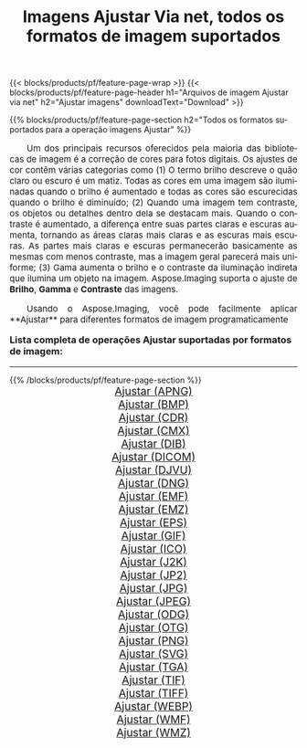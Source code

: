 ﻿---
title: Imagens Ajustar Via net, todos os formatos de imagem suportados 
weight: 3920
url: /pt/net/adjust/ 
lang: pt
langdirlevel: 2
locales: zh-hans,ja,it,ru,de,es,fr,nl,id,lt,pl,pt,vi,tr,ko,zh-hant,ar,hi,th,sv,cs,uk,he
description: Usando Aspose.Imaging, você pode facilmente imagens Ajustar Via net
---

{{< blocks/products/pf/feature-page-wrap >}}
{{< blocks/products/pf/feature-page-header h1="Arquivos de imagem Ajustar via net" h2="Ajustar imagens" downloadText="Download" >}}


{{% blocks/products/pf/feature-page-section  h2="Todos os formatos suportados para a operação imagens Ajustar" %}}
<p align="justify" style="text-indent:2em;font-size:15px;">
Um dos principais recursos oferecidos pela maioria das bibliotecas de imagem é a correção de cores para fotos digitais. Os ajustes de cor contêm várias categorias como (1) O termo brilho descreve o quão claro ou escuro é um matiz. Todas as cores em uma imagem são iluminadas quando o brilho é aumentado e todas as cores são escurecidas quando o brilho é diminuído; (2) Quando uma imagem tem contraste, os objetos ou detalhes dentro dela se destacam mais. Quando o contraste é aumentado, a diferença entre suas partes claras e escuras aumenta, tornando as áreas claras mais claras e as escuras mais escuras. As partes mais claras e escuras permanecerão basicamente as mesmas com menos contraste, mas a imagem geral parecerá mais uniforme; (3) Gama aumenta o brilho e o contraste da iluminação indireta que ilumina um objeto na imagem. Aspose.Imaging suporta o ajuste de <b>Brilho</b>, <b>Gamma</b> e <b>Contraste</b> das imagens.
</p>
<p align="justify" style="text-indent:2em;font-size:15px;">
Usando o Aspose.Imaging, você pode facilmente aplicar **Ajustar** para diferentes formatos de imagem programaticamente
</p>
<h3 style="margin-top:16px;">
Lista completa de operações Ajustar suportadas por formatos de imagem:
</h3>
<hr/>
{{% /blocks/products/pf/feature-page-section %}}
<div class="container-fluid productfamilypage bg-gray">
    <div class="convertypes bg-gray agp-content section">
        <div class="container">
		<div class="row other-converters" style="gap: 10px;font-size: 19px;text-align:center;">
		    <div class='col-md-3 other-converter remove-lp remove-rp'><a href="/imaging/pt/net/adjust/apng/" style="padding:15px;">Ajustar (APNG)</a></div><div class='col-md-3 other-converter remove-lp remove-rp'><a href="/imaging/pt/net/adjust/bmp/" style="padding:15px;">Ajustar (BMP)</a></div><div class='col-md-3 other-converter remove-lp remove-rp'><a href="/imaging/pt/net/adjust/cdr/" style="padding:15px;">Ajustar (CDR)</a></div><div class='col-md-3 other-converter remove-lp remove-rp'><a href="/imaging/pt/net/adjust/cmx/" style="padding:15px;">Ajustar (CMX)</a></div><div class='col-md-3 other-converter remove-lp remove-rp'><a href="/imaging/pt/net/adjust/dib/" style="padding:15px;">Ajustar (DIB)</a></div><div class='col-md-3 other-converter remove-lp remove-rp'><a href="/imaging/pt/net/adjust/dicom/" style="padding:15px;">Ajustar (DICOM)</a></div><div class='col-md-3 other-converter remove-lp remove-rp'><a href="/imaging/pt/net/adjust/djvu/" style="padding:15px;">Ajustar (DJVU)</a></div><div class='col-md-3 other-converter remove-lp remove-rp'><a href="/imaging/pt/net/adjust/dng/" style="padding:15px;">Ajustar (DNG)</a></div><div class='col-md-3 other-converter remove-lp remove-rp'><a href="/imaging/pt/net/adjust/emf/" style="padding:15px;">Ajustar (EMF)</a></div><div class='col-md-3 other-converter remove-lp remove-rp'><a href="/imaging/pt/net/adjust/emz/" style="padding:15px;">Ajustar (EMZ)</a></div><div class='col-md-3 other-converter remove-lp remove-rp'><a href="/imaging/pt/net/adjust/eps/" style="padding:15px;">Ajustar (EPS)</a></div><div class='col-md-3 other-converter remove-lp remove-rp'><a href="/imaging/pt/net/adjust/gif/" style="padding:15px;">Ajustar (GIF)</a></div><div class='col-md-3 other-converter remove-lp remove-rp'><a href="/imaging/pt/net/adjust/ico/" style="padding:15px;">Ajustar (ICO)</a></div><div class='col-md-3 other-converter remove-lp remove-rp'><a href="/imaging/pt/net/adjust/j2k/" style="padding:15px;">Ajustar (J2K)</a></div><div class='col-md-3 other-converter remove-lp remove-rp'><a href="/imaging/pt/net/adjust/jp2/" style="padding:15px;">Ajustar (JP2)</a></div><div class='col-md-3 other-converter remove-lp remove-rp'><a href="/imaging/pt/net/adjust/jpg/" style="padding:15px;">Ajustar (JPG)</a></div><div class='col-md-3 other-converter remove-lp remove-rp'><a href="/imaging/pt/net/adjust/jpeg/" style="padding:15px;">Ajustar (JPEG)</a></div><div class='col-md-3 other-converter remove-lp remove-rp'><a href="/imaging/pt/net/adjust/odg/" style="padding:15px;">Ajustar (ODG)</a></div><div class='col-md-3 other-converter remove-lp remove-rp'><a href="/imaging/pt/net/adjust/otg/" style="padding:15px;">Ajustar (OTG)</a></div><div class='col-md-3 other-converter remove-lp remove-rp'><a href="/imaging/pt/net/adjust/png/" style="padding:15px;">Ajustar (PNG)</a></div><div class='col-md-3 other-converter remove-lp remove-rp'><a href="/imaging/pt/net/adjust/svg/" style="padding:15px;">Ajustar (SVG)</a></div><div class='col-md-3 other-converter remove-lp remove-rp'><a href="/imaging/pt/net/adjust/tga/" style="padding:15px;">Ajustar (TGA)</a></div><div class='col-md-3 other-converter remove-lp remove-rp'><a href="/imaging/pt/net/adjust/tif/" style="padding:15px;">Ajustar (TIF)</a></div><div class='col-md-3 other-converter remove-lp remove-rp'><a href="/imaging/pt/net/adjust/tiff/" style="padding:15px;">Ajustar (TIFF)</a></div><div class='col-md-3 other-converter remove-lp remove-rp'><a href="/imaging/pt/net/adjust/webp/" style="padding:15px;">Ajustar (WEBP)</a></div><div class='col-md-3 other-converter remove-lp remove-rp'><a href="/imaging/pt/net/adjust/wmf/" style="padding:15px;">Ajustar (WMF)</a></div><div class='col-md-3 other-converter remove-lp remove-rp'><a href="/imaging/pt/net/adjust/wmz/" style="padding:15px;">Ajustar (WMZ)</a></div>
                </div>
        </div>
    </div>
</div>
<br/>
